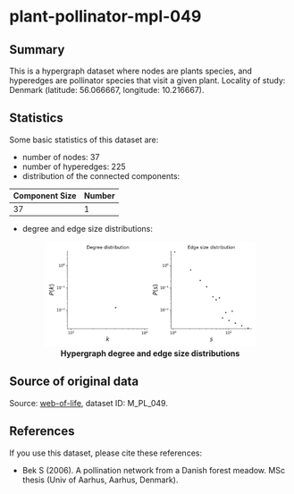 # plant-pollinator-mpl-049

## Summary

This is a hypergraph dataset where nodes are plants species, and hyperedges are pollinator species that visit a given plant. 
Locality of study: Denmark (latitude: 56.066667, longitude: 10.216667).

## Statistics
Some basic statistics of this dataset are:
* number of nodes: 37
* number of hyperedges: 225
* distribution of the connected components:
<center>

| Component Size  | Number |
| ----- | ---- |
| 37 | 1 |
</center>

* degree and edge size distributions:
<center>
<img src="stats.png" alt="hypergraph statistics" style="width:75%">
</center>
<figcaption align = "center"><b>Hypergraph degree and edge size distributions</b></figcaption>

## Source of original data
Source: [web-of-life](https://www.web-of-life.es/), dataset ID: M_PL_049.

## References
If you use this dataset, please cite these references:
* Bek S (2006). A pollination network from a Danish forest meadow. MSc thesis (Univ of Aarhus, Aarhus, Denmark).

